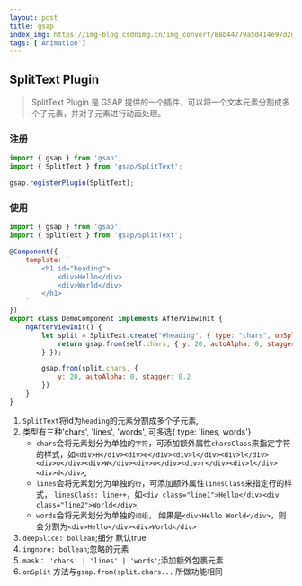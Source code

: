 ```yaml
---
layout: post
title: gsap
index_img: https://img-blog.csdnimg.cn/img_convert/88b44779a5d414e97d2db98e54d83c1e.png
tags: ['Animation']
---
```


## SplitText Plugin
> SplitText Plugin 是 GSAP 提供的一个插件，可以将一个文本元素分割成多个子元素，并对子元素进行动画处理。

### 注册
```js
import { gsap } from 'gsap';
import { SplitText } from 'gsap/SplitText';

gsap.registerPlugin(SplitText);
```

### 使用
```js
import { gsap } from 'gsap';
import { SplitText } from 'gsap/SplitText';

@Component({
	template: `
		<h1 id="heading">
			<div>Hello</div>
			<div>World</div>
		</h1>
	`
})
export class DemoComponent implements AfterViewInit {
	ngAfterViewInit() {
		let split = SplitText.create("#heading", { type: "chars", onSplit: (self) => {
			return gsap.from(self.chars, { y: 20, autoAlpha: 0, stagger: 0.2})
		} });

		gsap.from(split.chars, {
			y: 20, autoAlpha: 0, stagger: 0.2
		})
	}
}
```
1. `SplitText`将id为`heading`的元素分割成多个子元素,
2. 类型有三种'chars', 'lines', 'words', 可多选{ type: 'lines, words'}
   - `chars`会将元素划分为单独的`字符`，可添加额外属性`charsClass`来指定字符的样式，如`<div>H</div><div>e</div><div>l</div><div>l</div><div>o</div><div>W</div><div>o</div><div>r</div><div>l</div><div>d</div>`,
   - `lines`会将元素划分为单独的`行`，可添加额外属性`linesClass`来指定行的样式， `linesClass: line++`，如`<div class="line1">Hello</div><div class="line2">World</div>`,
   - `words`会将元素划分为单独的`词组`， 如果是`<div>Hello World</div>`，则会分割为`<div>Hello</div><div>World</div>`
3. `deepSlice: bollean`;细分 默认true
4. `ingnore: bollean`;忽略的元素
5. `mask： 'chars' | 'lines' | 'words'`;添加额外包裹元素
6. `onSplit` 方法与`gsap.from(split.chars...` 所做功能相同